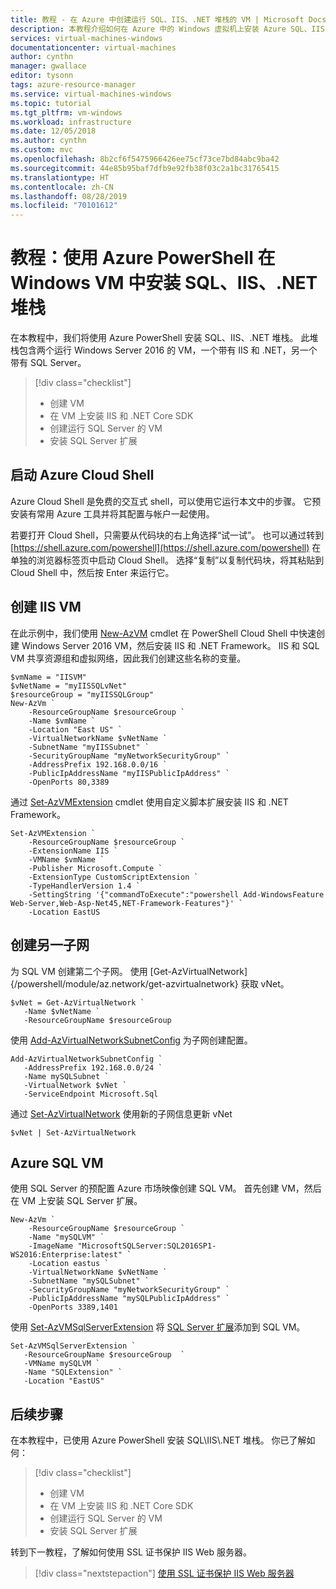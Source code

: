 ```yaml
---
title: 教程 - 在 Azure 中创建运行 SQL、IIS、.NET 堆栈的 VM | Microsoft Docs
description: 本教程介绍如何在 Azure 中的 Windows 虚拟机上安装 Azure SQL、IIS、.NET 堆栈。
services: virtual-machines-windows
documentationcenter: virtual-machines
author: cynthn
manager: gwallace
editor: tysonn
tags: azure-resource-manager
ms.service: virtual-machines-windows
ms.topic: tutorial
ms.tgt_pltfrm: vm-windows
ms.workload: infrastructure
ms.date: 12/05/2018
ms.author: cynthn
ms.custom: mvc
ms.openlocfilehash: 8b2cf6f5475966426ee75cf73ce7bd84abc9ba42
ms.sourcegitcommit: 44e85b95baf7dfb9e92fb38f03c2a1bc31765415
ms.translationtype: HT
ms.contentlocale: zh-CN
ms.lasthandoff: 08/28/2019
ms.locfileid: "70101612"
---
```

# <a name="tutorial-install-the-sql-iis-net-stack-in-a-windows-vm-with-azure-powershell"></a>教程：使用 Azure PowerShell 在 Windows VM 中安装 SQL、IIS、.NET 堆栈

在本教程中，我们将使用 Azure PowerShell 安装 SQL、IIS、.NET 堆栈。 此堆栈包含两个运行 Windows Server 2016 的 VM，一个带有 IIS 和 .NET，另一个带有 SQL Server。

> [!div class="checklist"]
> * 创建 VM 
> * 在 VM 上安装 IIS 和 .NET Core SDK
> * 创建运行 SQL Server 的 VM
> * 安装 SQL Server 扩展

## <a name="launch-azure-cloud-shell"></a>启动 Azure Cloud Shell

Azure Cloud Shell 是免费的交互式 shell，可以使用它运行本文中的步骤。 它预安装有常用 Azure 工具并将其配置与帐户一起使用。 

若要打开 Cloud Shell，只需要从代码块的右上角选择“试一试”。  也可以通过转到 [https://shell.azure.com/powershell](https://shell.azure.com/powershell) 在单独的浏览器标签页中启动 Cloud Shell。 选择“复制”以复制代码块，将其粘贴到 Cloud Shell 中，然后按 Enter 来运行它。 

## <a name="create-an-iis-vm"></a>创建 IIS VM 

在此示例中，我们使用 [New-AzVM](https://docs.microsoft.com/powershell/module/az.compute/new-azvm) cmdlet 在 PowerShell Cloud Shell 中快速创建 Windows Server 2016 VM，然后安装 IIS 和 .NET Framework。 IIS 和 SQL VM 共享资源组和虚拟网络，因此我们创建这些名称的变量。


```azurepowershell-interactive
$vmName = "IISVM"
$vNetName = "myIISSQLvNet"
$resourceGroup = "myIISSQLGroup"
New-AzVm `
    -ResourceGroupName $resourceGroup `
    -Name $vmName `
    -Location "East US" `
    -VirtualNetworkName $vNetName `
    -SubnetName "myIISSubnet" `
    -SecurityGroupName "myNetworkSecurityGroup" `
    -AddressPrefix 192.168.0.0/16 `
    -PublicIpAddressName "myIISPublicIpAddress" `
    -OpenPorts 80,3389 
```

通过 [Set-AzVMExtension](https://docs.microsoft.com/powershell/module/az.compute/set-azvmextension) cmdlet 使用自定义脚本扩展安装 IIS 和 .NET Framework。

```azurepowershell-interactive
Set-AzVMExtension `
    -ResourceGroupName $resourceGroup `
    -ExtensionName IIS `
    -VMName $vmName `
    -Publisher Microsoft.Compute `
    -ExtensionType CustomScriptExtension `
    -TypeHandlerVersion 1.4 `
    -SettingString '{"commandToExecute":"powershell Add-WindowsFeature Web-Server,Web-Asp-Net45,NET-Framework-Features"}' `
    -Location EastUS
```

## <a name="create-another-subnet"></a>创建另一子网

为 SQL VM 创建第二个子网。 使用 [Get-AzVirtualNetwork]{/powershell/module/az.network/get-azvirtualnetwork} 获取 vNet。

```azurepowershell-interactive
$vNet = Get-AzVirtualNetwork `
   -Name $vNetName `
   -ResourceGroupName $resourceGroup
```

使用 [Add-AzVirtualNetworkSubnetConfig](https://docs.microsoft.com/powershell/module/az.network/add-azvirtualnetworksubnetconfig) 为子网创建配置。


```azurepowershell-interactive
Add-AzVirtualNetworkSubnetConfig `
   -AddressPrefix 192.168.0.0/24 `
   -Name mySQLSubnet `
   -VirtualNetwork $vNet `
   -ServiceEndpoint Microsoft.Sql
```

通过 [Set-AzVirtualNetwork](https://docs.microsoft.com/powershell/module/az.network/set-azvirtualnetwork) 使用新的子网信息更新 vNet
   
```azurepowershell-interactive   
$vNet | Set-AzVirtualNetwork
```

## <a name="azure-sql-vm"></a>Azure SQL VM

使用 SQL Server 的预配置 Azure 市场映像创建 SQL VM。 首先创建 VM，然后在 VM 上安装 SQL Server 扩展。 


```azurepowershell-interactive
New-AzVm `
    -ResourceGroupName $resourceGroup `
    -Name "mySQLVM" `
    -ImageName "MicrosoftSQLServer:SQL2016SP1-WS2016:Enterprise:latest" `
    -Location eastus `
    -VirtualNetworkName $vNetName `
    -SubnetName "mySQLSubnet" `
    -SecurityGroupName "myNetworkSecurityGroup" `
    -PublicIpAddressName "mySQLPublicIpAddress" `
    -OpenPorts 3389,1401 
```

使用 [Set-AzVMSqlServerExtension](https://docs.microsoft.com/powershell/module/az.compute/set-azvmsqlserverextension) 将 [SQL Server 扩展](https://docs.microsoft.com/azure/virtual-machines/windows/sql/virtual-machines-windows-sql-server-agent-extension)添加到 SQL VM。

```azurepowershell-interactive
Set-AzVMSqlServerExtension `
   -ResourceGroupName $resourceGroup  `
   -VMName mySQLVM `
   -Name "SQLExtension" `
   -Location "EastUS"
```

## <a name="next-steps"></a>后续步骤

在本教程中，已使用 Azure PowerShell 安装 SQL&#92;IIS&#92;.NET 堆栈。 你已了解如何：

> [!div class="checklist"]
> * 创建 VM 
> * 在 VM 上安装 IIS 和 .NET Core SDK
> * 创建运行 SQL Server 的 VM
> * 安装 SQL Server 扩展

转到下一教程，了解如何使用 SSL 证书保护 IIS Web 服务器。

> [!div class="nextstepaction"]
> [使用 SSL 证书保护 IIS Web 服务器](tutorial-secure-web-server.md)

